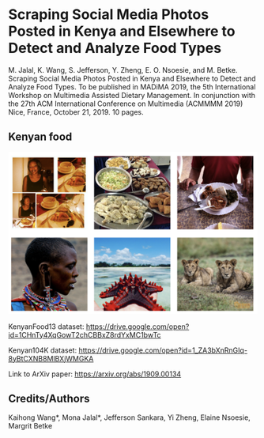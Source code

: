 # Scraping Social Media Photos Posted in Kenya and Elsewhere to Detect and Analyze Food Types

M. Jalal, K. Wang, S. Jefferson, Y. Zheng, E. O. Nsoesie, and M. Betke. Scraping Social
Media Photos Posted in Kenya and Elsewhere to Detect and Analyze Food Types. To be
published in MADiMA 2019, the 5th International Workshop on Multimedia Assisted Dietary
Management. In conjunction with the 27th ACM International Conference on Multimedia
(ACMMMM 2019) Nice, France, October 21, 2019. 10 pages.


## Kenyan food

![Kenya104K Image Samples](img/kenya104.png)


KenyanFood13 dataset: https://drive.google.com/open?id=1CHnTy4XqGowT2chCBBxZ8rdYxMC1bwTc

Kenyan104K dataset: https://drive.google.com/open?id=1_ZA3bXnRnGIq-8yBtCXNB8MlBXjWMGKA

Link to ArXiv paper: https://arxiv.org/abs/1909.00134 


## Credits/Authors
Kaihong Wang*, Mona Jalal*, Jefferson Sankara, Yi Zheng, Elaine Nsoesie, Margrit Betke


